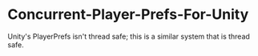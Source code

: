 # Concurrent-Player-Prefs-For-Unity
Unity's PlayerPrefs isn't thread safe; this is a similar system that is thread safe.
